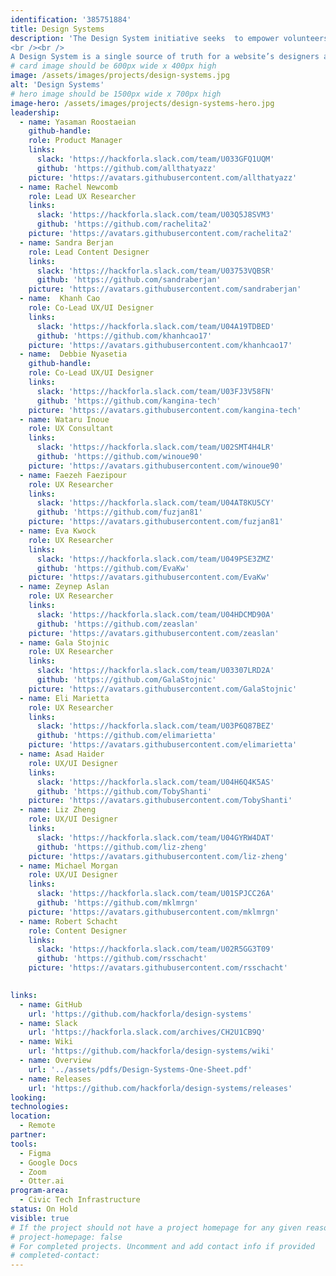 ```yaml
---
identification: '385751884'
title: Design Systems
description: 'The Design System initiative seeks  to empower volunteers with the tools, documentation and templates for creating and maintaining a design system for their HfLA projects.  As Hack for LA continues to scale it has become more essential to create consistent documentation and standards for design deliverables. 
<br /><br />
A Design System is a single source of truth for a website’s designers and developers– a collection of reusable components, styles, and code guided by clear standards and documentation. Design systems are now an industry standard used by the website teams of most major companies.'
# card image should be 600px wide x 400px high
image: /assets/images/projects/design-systems.jpg
alt: 'Design Systems'
# hero image should be 1500px wide x 700px high
image-hero: /assets/images/projects/design-systems-hero.jpg
leadership:
  - name: Yasaman Roostaeian
    github-handle:
    role: Product Manager
    links:
      slack: 'https://hackforla.slack.com/team/U033GFQ1UQM'
      github: 'https://github.com/allthatyazz'
    picture: 'https://avatars.githubusercontent.com/allthatyazz'
  - name: Rachel Newcomb
    role: Lead UX Researcher
    links:
      slack: 'https://hackforla.slack.com/team/U03Q5J8SVM3'
      github: 'https://github.com/rachelita2'
    picture: 'https://avatars.githubusercontent.com/rachelita2'
  - name: Sandra Berjan
    role: Lead Content Designer
    links:
      slack: 'https://hackforla.slack.com/team/U03753VQBSR'
      github: 'https://github.com/sandraberjan'
    picture: 'https://avatars.githubusercontent.com/sandraberjan'
  - name:  Khanh Cao
    role: Co-Lead UX/UI Designer
    links:
      slack: 'https://hackforla.slack.com/team/U04A19TDBED'
      github: 'https://github.com/khanhcao17'
    picture: 'https://avatars.githubusercontent.com/khanhcao17'
  - name:  Debbie Nyasetia
    github-handle: 
    role: Co-Lead UX/UI Designer
    links:
      slack: 'https://hackforla.slack.com/team/U03FJ3V58FN'
      github: 'https://github.com/kangina-tech'
    picture: 'https://avatars.githubusercontent.com/kangina-tech'
  - name: Wataru Inoue
    role: UX Consultant
    links:
      slack: 'https://hackforla.slack.com/team/U02SMT4H4LR'
      github: 'https://github.com/winoue90'
    picture: 'https://avatars.githubusercontent.com/winoue90'
  - name: Faezeh Faezipour
    role: UX Researcher
    links:
      slack: 'https://hackforla.slack.com/team/U04AT8KU5CY'
      github: 'https://github.com/fuzjan81'
    picture: 'https://avatars.githubusercontent.com/fuzjan81'
  - name: Eva Kwock
    role: UX Researcher
    links:
      slack: 'https://hackforla.slack.com/team/U049PSE3ZMZ'
      github: 'https://github.com/EvaKw'
    picture: 'https://avatars.githubusercontent.com/EvaKw'
  - name: Zeynep Aslan
    role: UX Researcher
    links:
      slack: 'https://hackforla.slack.com/team/U04HDCMD90A'
      github: 'https://github.com/zeaslan'
    picture: 'https://avatars.githubusercontent.com/zeaslan'
  - name: Gala Stojnic
    role: UX Researcher
    links:
      slack: 'https://hackforla.slack.com/team/U03307LRD2A'
      github: 'https://github.com/GalaStojnic'
    picture: 'https://avatars.githubusercontent.com/GalaStojnic'
  - name: Eli Marietta
    role: UX Researcher
    links:
      slack: 'https://hackforla.slack.com/team/U03P6Q87BEZ'
      github: 'https://github.com/elimarietta'
    picture: 'https://avatars.githubusercontent.com/elimarietta'
  - name: Asad Haider
    role: UX/UI Designer
    links:
      slack: 'https://hackforla.slack.com/team/U04H6Q4K5AS'
      github: 'https://github.com/TobyShanti'
    picture: 'https://avatars.githubusercontent.com/TobyShanti'
  - name: Liz Zheng
    role: UX/UI Designer
    links:
      slack: 'https://hackforla.slack.com/team/U04GYRW4DAT'
      github: 'https://github.com/liz-zheng'
    picture: 'https://avatars.githubusercontent.com/liz-zheng'
  - name: Michael Morgan
    role: UX/UI Designer
    links:
      slack: 'https://hackforla.slack.com/team/U01SPJCC26A'
      github: 'https://github.com/mklmrgn'
    picture: 'https://avatars.githubusercontent.com/mklmrgn'
  - name: Robert Schacht
    role: Content Designer
    links:
      slack: 'https://hackforla.slack.com/team/U02R5GG3T09'
      github: 'https://github.com/rsschacht'
    picture: 'https://avatars.githubusercontent.com/rsschacht'

    
links: 
  - name: GitHub
    url: 'https://github.com/hackforla/design-systems'
  - name: Slack
    url: 'https://hackforla.slack.com/archives/CH2U1CB9Q'
  - name: Wiki
    url: 'https://github.com/hackforla/design-systems/wiki'
  - name: Overview
    url: '../assets/pdfs/Design-Systems-One-Sheet.pdf'
  - name: Releases
    url: 'https://github.com/hackforla/design-systems/releases'
looking:
technologies: 
location: 
  - Remote
partner:
tools:
  - Figma
  - Google Docs
  - Zoom
  - Otter.ai
program-area:
  - Civic Tech Infrastructure
status: On Hold
visible: true
# If the project should not have a project homepage for any given reason, add the following line (uncommented):
# project-homepage: false
# For completed projects. Uncomment and add contact info if provided
# completed-contact:
---
```

